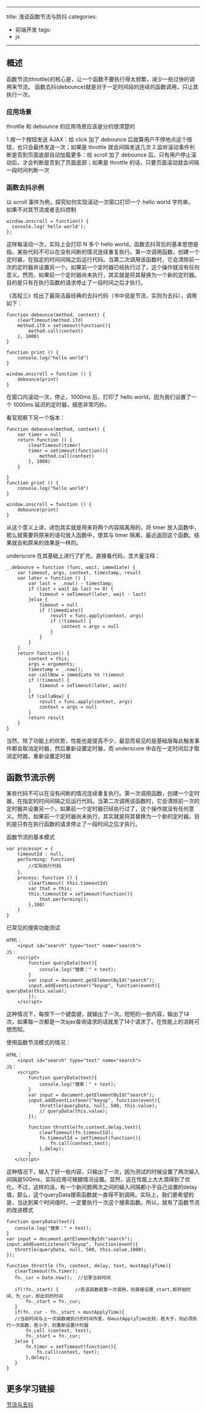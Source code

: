 
---
title: 浅谈函数节流与防抖
categories:
- 前端开发
tags:
- js
---


## 概述
函数节流(throttle)的核心是，让一个函数不要执行得太频繁，减少一些过快的调用来节流。
函数去抖(debounce)就是对于一定时间段的连续的函数调用，只让其执行一次。

### 应用场景
throttle 和 debounce 的应用场景应该是分的很清楚的

1.按一个按钮发送 AJAX：给 click 加了 debounce 后就算用户不停地点这个按钮，也只会最终发送一次；如果是 throttle 就会间隔发送几次
2.监听滚动事件判断是否到页面底部自动加载更多：给 scroll 加了 debounce 后，只有用户停止滚动后，才会判断是否到了页面底部；如果是 throttle 的话，只要页面滚动就会间隔一段时间判断一次

### 函数去抖示例
以 scroll 事件为例，探究如何实现滚动一次窗口打印一个 hello world 字符串。
如果不对其节流或者去抖控制
```
window.onscroll = function() {
  console.log('hello world');
};
```
这样每滚动一次，实际上会打印 N 多个 hello world。函数去抖背后的基本思想是指，某些代码不可以在没有间断的情况连续重复执行。第一次调用函数，创建一个定时器，在指定的时间间隔之后运行代码。当第二次调用该函数时，它会清除前一次的定时器并设置另一个。如果前一个定时器已经执行过了，这个操作就没有任何意义。然而，如果前一个定时器尚未执行，其实就是将其替换为一个新的定时器。目的是只有在执行函数的请求停止了一段时间之后才执行。

《高程三》给出了最简洁最经典的去抖代码（书中说是节流，实则为去抖），调用如下：

```
function debounce(method, context) {
    clearTimeout(method.iTd)
    method.iTd = setimeout(function(){
        method.call(context)
    }, 1000)
}

function print () {
    console.log("hello world")
}

window.onscroll = function () {
    debounce(print)
}
```
在窗口内滚动一次，停止，1000ms 后，打印了 hello world，因为我们设置了一个 1000ms 延迟的定时器，细思非常巧妙。

看官观察下另一个版本：
```
function debounce(method, context) {
    var timer = null
    return function () {
        clearTimeout(timer)
        timer = setimeout(function(){
            method.call(context)
        }, 1000)
    }

}
function print () {
    console.log("hello world")
}

window.onscroll = function () {
    debounce(print)
}
```
从这个意义上讲，闭包其实就是用来将两个内容隔离用的，将 timer 放入函数中，那么就需要将原来的语句放入函数中，使其与 timer 隔离，最近返回这个函数。结果就会和原来的效果是一样的。

underscore 在其基础上进行了扩充，直接看代码，含大量注释：
```
_.debounce = function (func, wait, immediate) {
    var timeout, args, context, timestamp, result
    var later = function () {
        var last = _.now() - timestamp;
        if (last < wait && last >= 0) {
            timeout = seTimeout(later, wait - last)
        }else {
            timeout = null
            if (!immediate){
                result = func.apply(context, args)
                if (!timeout) {
                    context = args = null
                }
            }
        }
    }
    return function() {
        context = this;
        args = arguments;
        timestamp = _.now();
        var callNow = immediate %% !timeout
        if (!timeout) {
            timeout = seTimeout(later, wait)
        }
        if (callaNow) {
            result = func.apply(context, args)
            context = args = null
        }
        return result
    }
}
```
当然，除了功能上的优势，性能也是提高不少，最显而易见的是基础版每此触发事件都会取消定时器，然后重新设置定时器，而 underscore 中会在一定时间后才取消定时器，重新设置定时器

## 函数节流示例
某些代码不可以在没有间断的情况连续重复执行。第一次调用函数，创建一个定时器，在指定的时间间隔之后运行代码。当第二次调用该函数时，它会清除前一次的定时器并设置另一个。如果前一个定时器已经执行过了，这个操作就没有任何意义。然而，如果前一个定时器尚未执行，其实就是将其替换为一个新的定时器。目的是只有在执行函数的请求停止了一段时间之后才执行。

函数节流的基本模式
```
var processor = {
    timeoutId : null,
    performing: function{
        //实际执行代码
    }，
    process: function () {
        clearTimeout( this.timeoutId)
        var that = this;
        this.timeoutId = seTimeout(function(){
            that.performing();
        },100)
    }
}
```

已常见的搜索功能测试
```
HTMl：
    <input id="search" type="text" name="search">
JS：
    <script>
        function queryData(text){
            console.log("搜索：" + text);
        }
        var input = document.getElementById("search");
        input.addEventListener("keyup", function(event){ queryData(this.value);
        });
    </script>
```
这种情况下，每按下一个键盘键，就输出了一次。短短的一些内容，输出了14次，如果每一次都是一次ajax查询请求的话就发了14个请求了。在性能上的消耗可想而知。

使用函数节流模式的情况：
```
HTML：
    <input id="search" type="text" name="search">
JS：
    <script>
        function queryData(text){
            console.log("搜索：" + text);
        }
        var input = document.getElementById("search");
        input.addEventListener("keyup", function(event){
            throttle(queryData, null, 500, this.value);
            // queryData(this.value);
        });

        function throttle(fn,context,delay,text){
            clearTimeout(fn.timeoutId);
            fn.timeoutId = setTimeout(function(){
                fn.call(context,text);
            },delay);
        }
   </script>
```

这种情况下，输入了好一些内容，只输出了一次，因为测试的时候设置了两次输入间隔是500ms，实际应用可根据情况设置。显然，这在性能上大大滴得到了优化。不过，这样的话，有一个新问题两次之间的输入间隔都小于自己设置的delay值，那么，这个queryData搜索函数就一直得不到调用。实际上，我们更希望的是，当达到某个时间值时，一定要执行一次这个搜索函数。所以，就有了函数节流的改进模式

```
function queryData(text){
   console.log("搜索：" + text);
}
var input = document.getElementById("search");
input.addEventListener("keyup", function(event){
   throttle(queryData, null, 500, this.value,1000);
});

function throttle (fn, context, delay, text, mustApplyTime){
   clearTimeout(fn.timer);
   fn._cur = Date.now();  //记录当前时间

   if(!fn._start) {      //若该函数是第一次调用，则直接设置_start,即开始时间，为_cur，即此刻的时间
       fn._start = fn._cur;
   }
   if(fn._cur - fn._start > mustApplyTime){
   //当前时间与上一次函数被执行的时间作差，与mustApplyTime比较，若大于，则必须执行一次函数，若小于，则重新设置计时器
       fn.call (context, text);
       fn._start = fn._cur;
   }else {
       fn.timer = setTimeout(function(){
           fn.call(context, text);
       },deley);
   }
}
```

## 更多学习链接

[节流与去抖](http://www.cnblogs.com/zichi/p/5948936.html)
